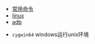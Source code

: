 

* [常用命令](/notes/linux/linux-command.md)
* [linux](/notes/linux/linux.md)
* [adb](/notes/linux/adb.md)
- `cygwin64` windows运行unix环境